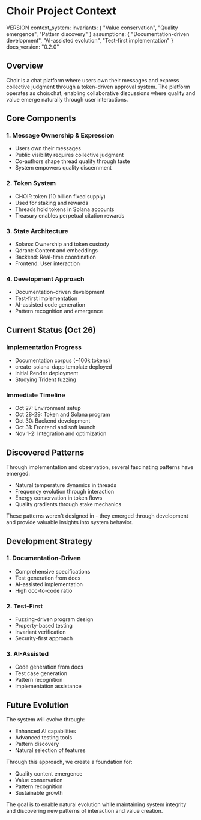 # Choir Project Context

VERSION context_system:
invariants: {
"Value conservation",
"Quality emergence",
"Pattern discovery"
}
assumptions: {
"Documentation-driven development",
"AI-assisted evolution",
"Test-first implementation"
}
docs_version: "0.2.0"

## Overview

Choir is a chat platform where users own their messages and express collective judgment through a token-driven approval system. The platform operates as choir.chat, enabling collaborative discussions where quality and value emerge naturally through user interactions.

## Core Components

### 1. Message Ownership & Expression

- Users own their messages
- Public visibility requires collective judgment
- Co-authors shape thread quality through taste
- System empowers quality discernment

### 2. Token System

- CHOIR token (10 billion fixed supply)
- Used for staking and rewards
- Threads hold tokens in Solana accounts
- Treasury enables perpetual citation rewards

### 3. State Architecture

- Solana: Ownership and token custody
- Qdrant: Content and embeddings
- Backend: Real-time coordination
- Frontend: User interaction

### 4. Development Approach

- Documentation-driven development
- Test-first implementation
- AI-assisted code generation
- Pattern recognition and emergence

## Current Status (Oct 26)

### Implementation Progress

- Documentation corpus (~100k tokens)
- create-solana-dapp template deployed
- Initial Render deployment
- Studying Trident fuzzing

### Immediate Timeline

- Oct 27: Environment setup
- Oct 28-29: Token and Solana program
- Oct 30: Backend development
- Oct 31: Frontend and soft launch
- Nov 1-2: Integration and optimization

## Discovered Patterns

Through implementation and observation, several fascinating patterns have emerged:

- Natural temperature dynamics in threads
- Frequency evolution through interaction
- Energy conservation in token flows
- Quality gradients through stake mechanics

These patterns weren't designed in - they emerged through development and provide valuable insights into system behavior.

## Development Strategy

### 1. Documentation-Driven

- Comprehensive specifications
- Test generation from docs
- AI-assisted implementation
- High doc-to-code ratio

### 2. Test-First

- Fuzzing-driven program design
- Property-based testing
- Invariant verification
- Security-first approach

### 3. AI-Assisted

- Code generation from docs
- Test case generation
- Pattern recognition
- Implementation assistance

## Future Evolution

The system will evolve through:

- Enhanced AI capabilities
- Advanced testing tools
- Pattern discovery
- Natural selection of features

Through this approach, we create a foundation for:

- Quality content emergence
- Value conservation
- Pattern recognition
- Sustainable growth

The goal is to enable natural evolution while maintaining system integrity and discovering new patterns of interaction and value creation.
